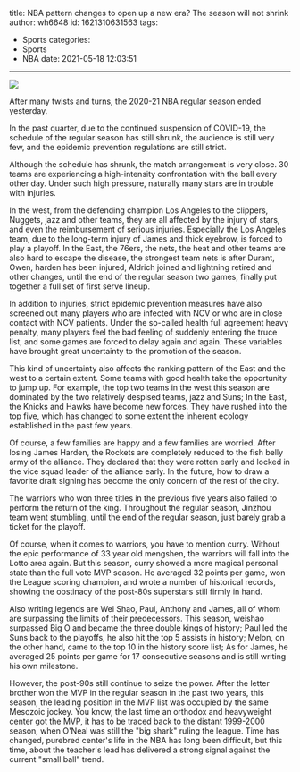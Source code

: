 title: NBA pattern changes to open up a new era? The season will not shrink
author: wh6648
id: 1621310631563
tags: 
- Sports
categories: 
- Sports
- NBA
date: 2021-05-18 12:03:51
---
![](https://p1.itc.cn/q_70/images01/20210518/8ddd24d5024f46cbacc08b838165e744.jpeg)


After many twists and turns, the 2020-21 NBA regular season ended yesterday.

In the past quarter, due to the continued suspension of COVID-19, the schedule of the regular season has still shrunk, the audience is still very few, and the epidemic prevention regulations are still strict.

Although the schedule has shrunk, the match arrangement is very close. 30 teams are experiencing a high-intensity confrontation with the ball every other day. Under such high pressure, naturally many stars are in trouble with injuries.

In the west, from the defending champion Los Angeles to the clippers, Nuggets, jazz and other teams, they are all affected by the injury of stars, and even the reimbursement of serious injuries. Especially the Los Angeles team, due to the long-term injury of James and thick eyebrow, is forced to play a playoff. In the East, the 76ers, the nets, the heat and other teams are also hard to escape the disease, the strongest team nets is after Durant, Owen, harden has been injured, Aldrich joined and lightning retired and other changes, until the end of the regular season two games, finally put together a full set of first serve lineup.

In addition to injuries, strict epidemic prevention measures have also screened out many players who are infected with NCV or who are in close contact with NCV patients. Under the so-called health full agreement heavy penalty, many players feel the bad feeling of suddenly entering the truce list, and some games are forced to delay again and again. These variables have brought great uncertainty to the promotion of the season.

This kind of uncertainty also affects the ranking pattern of the East and the west to a certain extent. Some teams with good health take the opportunity to jump up. For example, the top two teams in the west this season are dominated by the two relatively despised teams, jazz and Suns; In the East, the Knicks and Hawks have become new forces. They have rushed into the top five, which has changed to some extent the inherent ecology established in the past few years.

Of course, a few families are happy and a few families are worried. After losing James Harden, the Rockets are completely reduced to the fish belly army of the alliance. They declared that they were rotten early and locked in the vice squad leader of the alliance early. In the future, how to draw a favorite draft signing has become the only concern of the rest of the city.

The warriors who won three titles in the previous five years also failed to perform the return of the king. Throughout the regular season, Jinzhou team went stumbling, until the end of the regular season, just barely grab a ticket for the playoff.

Of course, when it comes to warriors, you have to mention curry. Without the epic performance of 33 year old mengshen, the warriors will fall into the Lotto area again. But this season, curry showed a more magical personal state than the full vote MVP season. He averaged 32 points per game, won the League scoring champion, and wrote a number of historical records, showing the obstinacy of the post-80s superstars still firmly in hand.

Also writing legends are Wei Shao, Paul, Anthony and James, all of whom are surpassing the limits of their predecessors. This season, weishao surpassed Big O and became the three double kings of history; Paul led the Suns back to the playoffs, he also hit the top 5 assists in history; Melon, on the other hand, came to the top 10 in the history score list; As for James, he averaged 25 points per game for 17 consecutive seasons and is still writing his own milestone.

However, the post-90s still continue to seize the power. After the letter brother won the MVP in the regular season in the past two years, this season, the leading position in the MVP list was occupied by the same Mesozoic jockey. You know, the last time an orthodox and heavyweight center got the MVP, it has to be traced back to the distant 1999-2000 season, when O'Neal was still the "big shark" ruling the league. Time has changed, purebred center's life in the NBA has long been difficult, but this time, about the teacher's lead has delivered a strong signal against the current "small ball" trend.

